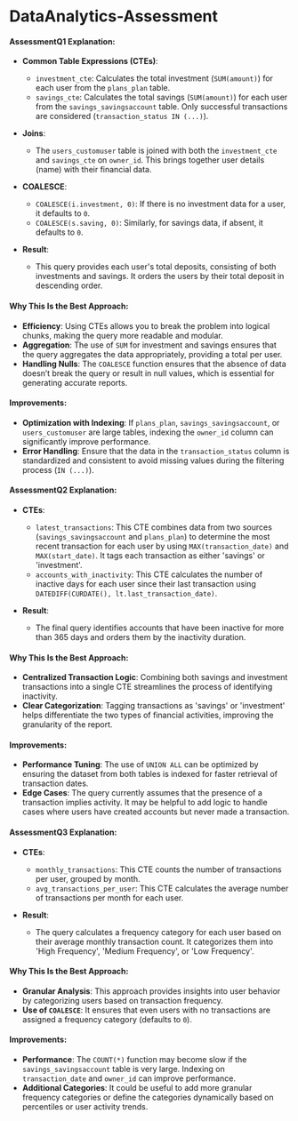 # DataAnalytics-Assessment


#### AssessmentQ1 Explanation:

* **Common Table Expressions (CTEs)**:

  * `investment_cte`: Calculates the total investment (`SUM(amount)`) for each user from the `plans_plan` table.
  * `savings_cte`: Calculates the total savings (`SUM(amount)`) for each user from the `savings_savingsaccount` table. Only successful transactions are considered (`transaction_status IN (...)`).

* **Joins**:

  * The `users_customuser` table is joined with both the `investment_cte` and `savings_cte` on `owner_id`. This brings together user details (name) with their financial data.

* **COALESCE**:

  * `COALESCE(i.investment, 0)`: If there is no investment data for a user, it defaults to `0`.
  * `COALESCE(s.saving, 0)`: Similarly, for savings data, if absent, it defaults to `0`.

* **Result**:

  * This query provides each user's total deposits, consisting of both investments and savings. It orders the users by their total deposit in descending order.

#### Why This Is the Best Approach:

* **Efficiency**: Using CTEs allows you to break the problem into logical chunks, making the query more readable and modular.
* **Aggregation**: The use of `SUM` for investment and savings ensures that the query aggregates the data appropriately, providing a total per user.
* **Handling Nulls**: The `COALESCE` function ensures that the absence of data doesn’t break the query or result in null values, which is essential for generating accurate reports.

#### Improvements:

* **Optimization with Indexing**: If `plans_plan`, `savings_savingsaccount`, or `users_customuser` are large tables, indexing the `owner_id` column can significantly improve performance.
* **Error Handling**: Ensure that the data in the `transaction_status` column is standardized and consistent to avoid missing values during the filtering process (`IN (...)`).

 


#### AssessmentQ2 Explanation:

* **CTEs**:

  * `latest_transactions`: This CTE combines data from two sources (`savings_savingsaccount` and `plans_plan`) to determine the most recent transaction for each user by using `MAX(transaction_date)` and `MAX(start_date)`. It tags each transaction as either 'savings' or 'investment'.
  * `accounts_with_inactivity`: This CTE calculates the number of inactive days for each user since their last transaction using `DATEDIFF(CURDATE(), lt.last_transaction_date)`.

* **Result**:

  * The final query identifies accounts that have been inactive for more than 365 days and orders them by the inactivity duration.

#### Why This Is the Best Approach:

* **Centralized Transaction Logic**: Combining both savings and investment transactions into a single CTE streamlines the process of identifying inactivity.
* **Clear Categorization**: Tagging transactions as 'savings' or 'investment' helps differentiate the two types of financial activities, improving the granularity of the report.

#### Improvements:

* **Performance Tuning**: The use of `UNION ALL` can be optimized by ensuring the dataset from both tables is indexed for faster retrieval of transaction dates.
* **Edge Cases**: The query currently assumes that the presence of a transaction implies activity. It may be helpful to add logic to handle cases where users have created accounts but never made a transaction.




#### AssessmentQ3 Explanation:


* **CTEs**:

  * `monthly_transactions`: This CTE counts the number of transactions per user, grouped by month.
  * `avg_transactions_per_user`: This CTE calculates the average number of transactions per month for each user.

* **Result**:

  * The query calculates a frequency category for each user based on their average monthly transaction count. It categorizes them into 'High Frequency', 'Medium Frequency', or 'Low Frequency'.

#### Why This Is the Best Approach:

* **Granular Analysis**: This approach provides insights into user behavior by categorizing users based on transaction frequency.
* **Use of `COALESCE`**: It ensures that even users with no transactions are assigned a frequency category (defaults to `0`).

#### Improvements:

* **Performance**: The `COUNT(*)` function may become slow if the `savings_savingsaccount` table is very large. Indexing on `transaction_date` and `owner_id` can improve performance.
* **Additional Categories**: It could be useful to add more granular frequency categories or define the categories dynamically based on percentiles or user activity trends.














